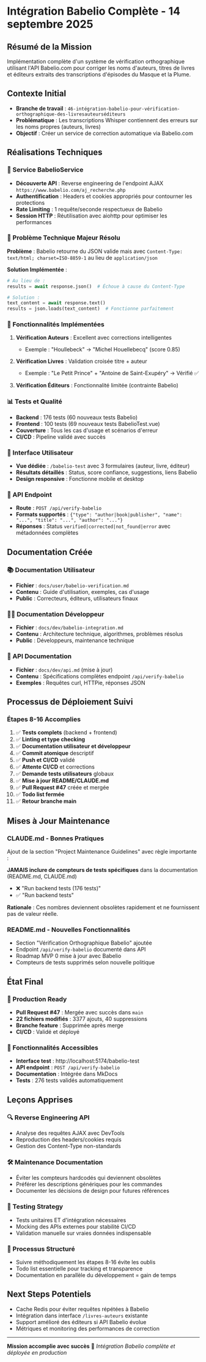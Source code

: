 # Intégration Babelio Complète - 14 septembre 2025

## Résumé de la Mission
Implémentation complète d'un système de vérification orthographique utilisant l'API Babelio.com pour corriger les noms d'auteurs, titres de livres et éditeurs extraits des transcriptions d'épisodes du Masque et la Plume.

## Contexte Initial
- **Branche de travail** : `46-intégration-babelio-pour-vérification-orthographique-des-livresauteurséditeurs`
- **Problématique** : Les transcriptions Whisper contiennent des erreurs sur les noms propres (auteurs, livres)
- **Objectif** : Créer un service de correction automatique via Babelio.com

## Réalisations Techniques

### 🎯 Service BabelioService
- **Découverte API** : Reverse engineering de l'endpoint AJAX `https://www.babelio.com/aj_recherche.php`
- **Authentification** : Headers et cookies appropriés pour contourner les protections
- **Rate Limiting** : 1 requête/seconde respectueux de Babelio
- **Session HTTP** : Réutilisation avec aiohttp pour optimiser les performances

### 🔧 Problème Technique Majeur Résolu
**Problème** : Babelio retourne du JSON valide mais avec `Content-Type: text/html; charset=ISO-8859-1` au lieu de `application/json`

**Solution Implémentée** :
```python
# Au lieu de :
results = await response.json()  # Échoue à cause du Content-Type

# Solution :
text_content = await response.text()
results = json.loads(text_content)  # Fonctionne parfaitement
```

### 🚀 Fonctionnalités Implémentées
1. **Vérification Auteurs** : Excellent avec corrections intelligentes
   - Exemple : "Houllebeck" → "Michel Houellebecq" (score 0.85)

2. **Vérification Livres** : Validation croisée titre + auteur
   - Exemple : "Le Petit Prince" + "Antoine de Saint-Exupéry" → Vérifié ✅

3. **Vérification Éditeurs** : Fonctionnalité limitée (contrainte Babelio)

### 📊 Tests et Qualité
- **Backend** : 176 tests (60 nouveaux tests Babelio)
- **Frontend** : 100 tests (69 nouveaux tests BabelioTest.vue)
- **Couverture** : Tous les cas d'usage et scénarios d'erreur
- **CI/CD** : Pipeline validé avec succès

### 🎨 Interface Utilisateur
- **Vue dédiée** : `/babelio-test` avec 3 formulaires (auteur, livre, éditeur)
- **Résultats détaillés** : Status, score confiance, suggestions, liens Babelio
- **Design responsive** : Fonctionne mobile et desktop

### 🔗 API Endpoint
- **Route** : `POST /api/verify-babelio`
- **Formats supportés** : `{"type": "author|book|publisher", "name": "...", "title": "...", "author": "..."}`
- **Réponses** : Status `verified|corrected|not_found|error` avec métadonnées complètes

## Documentation Créée

### 📚 Documentation Utilisateur
- **Fichier** : `docs/user/babelio-verification.md`
- **Contenu** : Guide d'utilisation, exemples, cas d'usage
- **Public** : Correcteurs, éditeurs, utilisateurs finaux

### 👨‍💻 Documentation Développeur
- **Fichier** : `docs/dev/babelio-integration.md`
- **Contenu** : Architecture technique, algorithmes, problèmes résolus
- **Public** : Développeurs, maintenance technique

### 🔧 API Documentation
- **Fichier** : `docs/dev/api.md` (mise à jour)
- **Contenu** : Spécifications complètes endpoint `/api/verify-babelio`
- **Exemples** : Requêtes curl, HTTPie, réponses JSON

## Processus de Déploiement Suivi

### Étapes 8-16 Accomplies
1. ✅ **Tests complets** (backend + frontend)
2. ✅ **Linting et type checking**
3. ✅ **Documentation utilisateur et développeur**
4. ✅ **Commit atomique** descriptif
5. ✅ **Push et CI/CD** validé
6. ✅ **Attente CI/CD** et corrections
7. ✅ **Demande tests utilisateurs** globaux
8. ✅ **Mise à jour README/CLAUDE.md**
9. ✅ **Pull Request #47** créée et mergée
10. ✅ **Todo list fermée**
11. ✅ **Retour branche main**

## Mises à Jour Maintenance

### CLAUDE.md - Bonnes Pratiques
Ajout de la section "Project Maintenance Guidelines" avec règle importante :

**JAMAIS inclure de compteurs de tests spécifiques** dans la documentation (README.md, CLAUDE.md)
- ❌ "Run backend tests (176 tests)"
- ✅ "Run backend tests"

**Rationale** : Ces nombres deviennent obsolètes rapidement et ne fournissent pas de valeur réelle.

### README.md - Nouvelles Fonctionnalités
- Section "Vérification Orthographique Babelio" ajoutée
- Endpoint `/api/verify-babelio` documenté dans API
- Roadmap MVP 0 mise à jour avec Babelio
- Compteurs de tests supprimés selon nouvelle politique

## État Final

### 🎉 Production Ready
- **Pull Request #47** : Mergée avec succès dans `main`
- **22 fichiers modifiés** : 3377 ajouts, 40 suppressions
- **Branche feature** : Supprimée après merge
- **CI/CD** : Validé et déployé

### 🚀 Fonctionnalités Accessibles
- **Interface test** : http://localhost:5174/babelio-test
- **API endpoint** : `POST /api/verify-babelio`
- **Documentation** : Intégrée dans MkDocs
- **Tests** : 276 tests validés automatiquement

## Leçons Apprises

### 🔍 Reverse Engineering API
- Analyse des requêtes AJAX avec DevTools
- Reproduction des headers/cookies requis
- Gestion des Content-Type non-standards

### 🛠️ Maintenance Documentation
- Éviter les compteurs hardcodés qui deviennent obsolètes
- Préférer les descriptions génériques pour les commandes
- Documenter les décisions de design pour futures références

### 🧪 Testing Strategy
- Tests unitaires ET d'intégration nécessaires
- Mocking des APIs externes pour stabilité CI/CD
- Validation manuelle sur vraies données indispensable

### 📝 Processus Structuré
- Suivre méthodiquement les étapes 8-16 évite les oublis
- Todo list essentielle pour tracking et transparence
- Documentation en parallèle du développement = gain de temps

## Next Steps Potentiels
- Cache Redis pour éviter requêtes répétées à Babelio
- Intégration dans interface `/livres-auteurs` existante
- Support amélioré des éditeurs si API Babelio évolue
- Métriques et monitoring des performances de correction

---

**Mission accomplie avec succès** 🎯
*Intégration Babelio complète et déployée en production*
